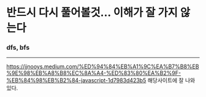 # 반드시 다시 풀어볼것... 이해가 잘 가지 않는다


### dfs, bfs
---

<https://jjnooys.medium.com/%ED%94%84%EB%A1%9C%EA%B7%B8%EB%9E%98%EB%A8%B8%EC%8A%A4-%ED%83%80%EA%B2%9F-%EB%84%98%EB%B2%84-javascript-1d7983d423b5>
해당사이트에 잘 나와있다.
